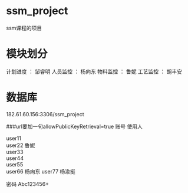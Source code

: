 
# ssm_project
ssm课程的项目

# 模块划分
计划进度 ： 邹睿明
人员监控 ： 杨向东
物料监控 ： 鲁妮
工艺监控 ： 胡丰安

# 数据库
182.61.60.156:3306/ssm_project

###url要加一句allowPublicKeyRetrieval=true
账号        使用人

user11      
user22      鲁妮    
user33      
user44      
user55      
user66      杨向东
user77      杨渝挺

密码
Abc123456+
